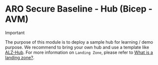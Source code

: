 # ARO Secure Baseline - Hub (Bicep - AVM)

> [!IMPORTANT]
> The purpose of this module is to deploy a sample hub for learning / demo purpose.
> We recommend to bring your own hub and use a template like [ALZ-Hub](https://github.com/Azure/ALZ-Bicep/tree/main). For more information on `Landing Zone`, please refer to [What is a landing zone?](https://learn.microsoft.com/en-us/azure/cloud-adoption-framework/ready/landing-zone/).